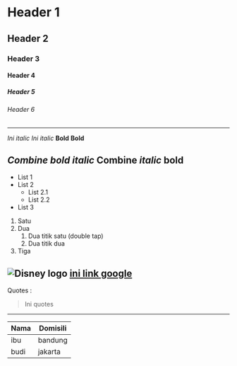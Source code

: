# Header 1
## Header 2
### Header 3
#### Header 4
##### Header 5
###### Header 6

----------------------------------------------------------------
*Ini italic*
_Ini italic_
**Bold**
__Bold__

_Combine **bold** italic_
**Combine *italic* bold**
----------------------------------------------------------------
- List 1
- List 2
  - List 2.1
  - List 2.2
- List 3

1. Satu
2. Dua
    1. Dua titik satu (double tap)
    2. Dua titik dua
3. Tiga

![Disney logo](https://static3.srcdn.com/wordpress/wp-content/uploads/2019/06/Disney-Logo-Reedited.jpg)
[ini link google](https://www.google.com/)
----------------------------------------------------------------
Quotes :
>Ini quotes
----------------------------------------------------------------
Nama    | Domisili
--------|---------
ibu     | bandung
budi    | jakarta
